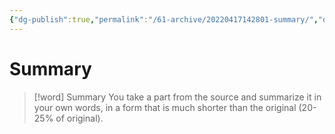 ```yaml
---
{"dg-publish":true,"permalink":"/61-archive/20220417142801-summary/","dgHomeLink":true,"dgPassFrontmatter":false}
---
```



# Summary

> [!word] Summary
> You take a part from the source and summarize it in your own words, in a form that is much shorter than the original (20-25% of original).
